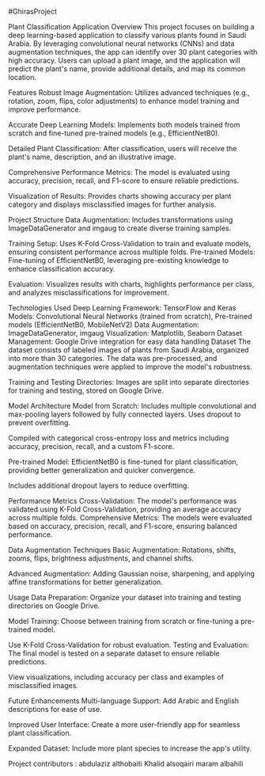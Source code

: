 #GhirasProject

Plant Classification Application
Overview
This project focuses on building a deep learning-based application to classify various plants found in Saudi Arabia. By leveraging convolutional neural networks (CNNs) and data augmentation techniques, the app can identify over 30 plant categories with high accuracy. Users can upload a plant image, and the application will predict the plant's name, provide additional details, and map its common location.

Features
Robust Image Augmentation: Utilizes advanced techniques (e.g., rotation, zoom, flips, color adjustments) to enhance model training and improve performance.

Accurate Deep Learning Models: Implements both models trained from scratch and fine-tuned pre-trained models (e.g., EfficientNetB0).

Detailed Plant Classification: After classification, users will receive the plant's name, description, and an illustrative image.

Comprehensive Performance Metrics: The model is evaluated using accuracy, precision, recall, and F1-score to ensure reliable predictions.

Visualization of Results: Provides charts showing accuracy per plant category and displays misclassified images for further analysis.

Project Structure
Data Augmentation: Includes transformations using ImageDataGenerator and imgaug to create diverse training samples.

Training Setup: Uses K-Fold Cross-Validation to train and evaluate models, ensuring consistent performance across multiple folds.
Pre-trained Models: Fine-tuning of EfficientNetB0, leveraging pre-existing knowledge to enhance classification accuracy.

Evaluation: Visualizes results with charts, highlights performance per class, and analyzes misclassifications for improvement.

Technologies Used
Deep Learning Framework: TensorFlow and Keras
Models: Convolutional Neural Networks (trained from scratch), Pre-trained models (EfficientNetB0, MobileNetV2)
Data Augmentation: ImageDataGenerator, imgaug
Visualization: Matplotlib, Seaborn
Dataset Management: Google Drive integration for easy data handling
Dataset
The dataset consists of labeled images of plants from Saudi Arabia, organized into more than 30 categories. The data was pre-processed, and augmentation techniques were applied to improve the model's robustness.

Training and Testing Directories: Images are split into separate directories for training and testing, stored on Google Drive.

Model Architecture
Model from Scratch:
Includes multiple convolutional and max-pooling layers followed by fully connected layers.
Uses dropout to prevent overfitting.

Compiled with categorical cross-entropy loss and metrics including accuracy, precision, recall, and a custom F1-score.

Pre-trained Model:
EfficientNetB0 is fine-tuned for plant classification, providing better generalization and quicker convergence.

Includes additional dropout layers to reduce overfitting.

Performance Metrics
Cross-Validation: The model's performance was validated using K-Fold Cross-Validation, providing an average accuracy across multiple folds.
Comprehensive Metrics: The models were evaluated based on accuracy, precision, recall, and F1-score, ensuring balanced performance.

Data Augmentation Techniques
Basic Augmentation: Rotations, shifts, zooms, flips, brightness adjustments, and channel shifts.

Advanced Augmentation: Adding Gaussian noise, sharpening, and applying affine transformations for better generalization.

Usage
Data Preparation: Organize your dataset into training and testing directories on Google Drive.

Model Training:
Choose between training from scratch or fine-tuning a pre-trained model.

Use K-Fold Cross-Validation for robust evaluation.
Testing and Evaluation:
The final model is tested on a separate dataset to ensure reliable predictions.

View visualizations, including accuracy per class and examples of misclassified images.

Future Enhancements
Multi-language Support: Add Arabic and English descriptions for ease of use.

Improved User Interface: Create a more user-friendly app for seamless plant classification.

Expanded Dataset: Include more plant species to increase the app's utility.



Project contributors : 
abdulaziz althobaiti
Khalid alsoqairi
maram albahili
